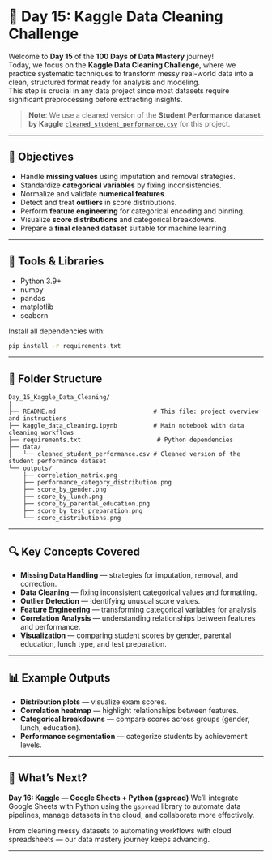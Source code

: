 
# 🧹 Day 15: Kaggle Data Cleaning Challenge

Welcome to **Day 15** of the **100 Days of Data Mastery** journey!  
Today, we focus on the **Kaggle Data Cleaning Challenge**, where we practice systematic techniques to transform messy real-world data into a clean, structured format ready for analysis and modeling.  
This step is crucial in any data project since most datasets require significant preprocessing before extracting insights.

> **Note**: We use a cleaned version of the **Student Performance dataset by Kaggle** [`cleaned_student_performance.csv`](https://www.kaggle.com/datasets/spscientist/students-performance-in-exams) for this project.

---

## 🎯 Objectives

* Handle **missing values** using imputation and removal strategies.  
* Standardize **categorical variables** by fixing inconsistencies.  
* Normalize and validate **numerical features**.  
* Detect and treat **outliers** in score distributions.  
* Perform **feature engineering** for categorical encoding and binning.  
* Visualize **score distributions** and categorical breakdowns.  
* Prepare a **final cleaned dataset** suitable for machine learning.  

---

## 🧰 Tools & Libraries

* Python 3.9+  
* numpy  
* pandas  
* matplotlib  
* seaborn  

Install all dependencies with:

```bash
pip install -r requirements.txt
````

---

## 📁 Folder Structure

```
Day_15_Kaggle_Data_Cleaning/
│
├── README.md                           # This file: project overview and instructions
├── kaggle_data_cleaning.ipynb          # Main notebook with data cleaning workflows
├── requirements.txt                     # Python dependencies
├── data/
│   └── cleaned_student_performance.csv # Cleaned version of the student performance dataset
└── outputs/
    ├── correlation_matrix.png
    ├── performance_category_distribution.png
    ├── score_by_gender.png
    ├── score_by_lunch.png
    ├── score_by_parental_education.png
    ├── score_by_test_preparation.png
    └── score_distributions.png
```

---

## 🔍 Key Concepts Covered

* **Missing Data Handling** — strategies for imputation, removal, and correction.
* **Data Cleaning** — fixing inconsistent categorical values and formatting.
* **Outlier Detection** — identifying unusual score values.
* **Feature Engineering** — transforming categorical variables for analysis.
* **Correlation Analysis** — understanding relationships between features and performance.
* **Visualization** — comparing student scores by gender, parental education, lunch type, and test preparation.

---

## 📊 Example Outputs

* **Distribution plots** — visualize exam scores.
* **Correlation heatmap** — highlight relationships between features.
* **Categorical breakdowns** — compare scores across groups (gender, lunch, education).
* **Performance segmentation** — categorize students by achievement levels.

---

## 🚀 What’s Next?

**Day 16: Kaggle — Google Sheets + Python (gspread)**
We’ll integrate Google Sheets with Python using the `gspread` library to automate data pipelines, manage datasets in the cloud, and collaborate more effectively.

From cleaning messy datasets to automating workflows with cloud spreadsheets — our data mastery journey keeps advancing.

---